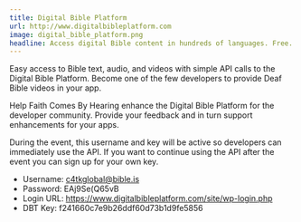 ```yaml
---
title: Digital Bible Platform
url: http://www.digitalbibleplatform.com
image: digital_bible_platform.png
headline: Access digital Bible content in hundreds of languages. Free.
---
```

Easy access to Bible text, audio, and videos with simple API calls to the Digital Bible Platform. 
Become one of the few developers to provide Deaf Bible videos in your app. 

Help Faith Comes By Hearing enhance the Digital Bible Platform for the developer community. Provide your feedback and in turn support enhancements for your apps.

During the event, this username and key will be active so developers can immediately use the API. If you want to continue using the API after the event you can sign up for your own key.

* Username: c4tkglobal@bible.is
* Password: EAj9Se(Q65vB
* Login URL: https://www.digitalbibleplatform.com/site/wp-login.php
* DBT Key: f241660c7e9b26ddf60d73b1d9fe5856


